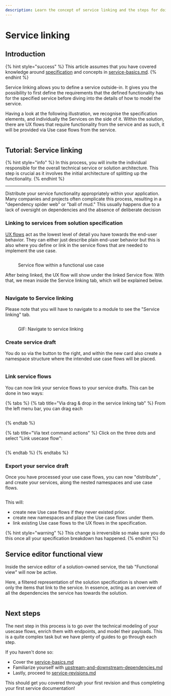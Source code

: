 ```yaml
---
description: Learn the concept of service linking and the steps for doing this in Uniscale.
---
```


# Service linking

## Introduction

{% hint style="success" %}
This article assumes that you have covered knowledge around [specification](../../specification/ "mention") and concepts in [service-basics.md](../service-basics.md "mention").
{% endhint %}

Service linking allows you to define a service outside-in. It gives you the possibility to first define the requirements that the defined functionality has for the specified service before diving into the details of how to model the service.&#x20;

Having a look at the following illustration, we recognise the specification elements, and individually the Services on the side of it. Within the solution, there are UX flows that require functionality from the service and as such, it will be provided via Use case flows from the service.

<figure><img src="../../../.gitbook/assets/image (77).png" alt=""><figcaption></figcaption></figure>



## Tutorial: Service linking

{% hint style="info" %}
In this process, you will invite the individual responsible for the overall technical service or solution architecture. This step is crucial as it involves the initial architecture of splitting up the functionality.
{% endhint %}

***

Distribute your service functionality appropriately within your application. Many companies and projects often complicate this process, resulting in a "dependency spider web" or "ball of mud." This usually happens due to a lack of oversight on dependencies and the absence of deliberate decision



### Linking to services from solution specification

[UX flows](../../specification/solution-basics/#ux-flow) act as the lowest level of detail you have towards the end-user behavior. They can either just describe plain end-user behavior but this is also where you define or link in the service flows that are needed to implement the use case.

<figure><img src="../../../.gitbook/assets/image (78).png" alt=""><figcaption><p>Service flow within a functional use case</p></figcaption></figure>

After being linked, the UX flow will show under the linked Service flow. With that, we mean inside the Service linking tab, which will be explained below.

<figure><img src="../../../.gitbook/assets/image (79).png" alt=""><figcaption></figcaption></figure>



### Navigate to Service linking

Please note that you will have to navigate to a module to see the "Service linking" tab.

<figure><img src="../../../.gitbook/assets/CleanShot 2024-06-18 at 10.16.01.gif" alt=""><figcaption><p>GIF: Navigate to service linking</p></figcaption></figure>



### Create service draft

You do so via the button to the right, and within the new card also create a namespace structure where the intended use case flows will be placed.

<figure><img src="../../../.gitbook/assets/CleanShot 2024-04-16 at 16.38.26.png" alt=""><figcaption></figcaption></figure>



### Link service flows&#x20;

You can now link your service flows to your service drafts. This can be done in two ways:

{% tabs %}
{% tab title="Via drag & drop in the service linking tab" %}
From the left menu bar, you can drag each&#x20;

<figure><img src="../../../.gitbook/assets/CleanShot 2024-04-16 at 16.55.26.png" alt=""><figcaption></figcaption></figure>
{% endtab %}

{% tab title="Via text command actions" %}
Click on the three dots and select "Link usecase flow":

<figure><img src="../../../.gitbook/assets/CleanShot 2024-04-16 at 16.53.33.png" alt=""><figcaption></figcaption></figure>
{% endtab %}
{% endtabs %}



### Export your service draft

Once you have processed your use case flows, you can now "distribute" , and create your services, along the nested namespaces and use case flows.

<figure><img src="../../../.gitbook/assets/image (80).png" alt=""><figcaption></figcaption></figure>

This will:

* create new Use case flows if they never existed prior.
* create new namespaces and place the Use case flows under them.
* link existing Use case flows to the UX flows in the specification.&#x20;

{% hint style="warning" %}
This change is irreversible so make sure you do this once all your specification breakdown has happened.
{% endhint %}



## Service editor functional view

Inside the service editor of a solution-owned service, the tab "Functional view" will now be active.

Here, a filtered representation of the solution specification is shown with only the items that link to the service. In essence, acting as an overview of all the dependencies the service has towards the solution.

<figure><img src="../../../.gitbook/assets/CleanShot 2024-04-16 at 16.56.52.png" alt=""><figcaption></figcaption></figure>



## Next steps

The next step in this process is to go over the technical modeling of your usecase flows, enrich them with endpoints, and model their payloads.  This is a quite complex task but we have plenty of guides to go through each step.

If you haven't done so:

* Cover the [service-basics.md](../service-basics.md "mention")
* Familiarize yourself with [upstream-and-downstream-dependencies.md](../upstream-and-downstream-dependencies.md "mention")
* Lastly, proceed to [service-revisions.md](../service-revisions.md "mention")

This should get you covered through your first revision and thus completing your first service documentation!

